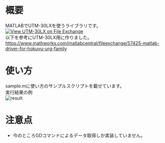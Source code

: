 # 概要
MATLABでUTM-30LXを使うライブラリです。[![View UTM-30LX on File Exchange](https://www.mathworks.com/matlabcentral/images/matlab-file-exchange.svg)](https://www.mathworks.com/matlabcentral/fileexchange/124505-utm-30lx)<br>
以下を参考にUTM-30LX用に作りました。<br>
https://www.mathworks.com/matlabcentral/fileexchange/57425-matlab-driver-for-hokuyu-urg-family

# 使い方
sample.mに使い方のサンプルスクリプトを載せています。<br>
実行結果の例<br>
![result](https://user-images.githubusercontent.com/82746098/217979762-152256ff-dac9-482b-a7db-77d1b29e59ce.gif)


# 注意点
- 今のところGDコマンドによるデータ取得しか実装していません。


